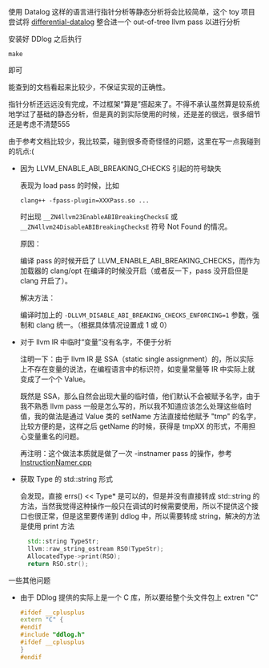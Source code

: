 使用 Datalog 这样的语言进行指针分析等静态分析将会比较简单，这个 toy 项目尝试将 [differential-datalog](https://github.com/vmware/differential-datalog) 整合进一个 out-of-tree llvm pass 以进行分析

安装好 DDlog 之后执行
```
make
```

即可

能查到的文档看起来比较少，不保证实现的正确性。

指针分析还远远没有完成，不过框架“算是”搭起来了。不得不承认虽然算是较系统地学过了基础的静态分析，但是真的到实际使用的时候，还是差的很远，很多细节还是考虑不清楚555

由于参考文档比较少，我比较菜，碰到很多奇奇怪怪的问题，这里在写一点我碰到的坑点:(

- 因为 LLVM_ENABLE_ABI_BREAKING_CHECKS 引起的符号缺失

  表现为 load pass 的时候，比如

  ```
  clang++ -fpass-plugin=XXXPass.so ...
  ```

  时出现 `__ZN4llvm23EnableABIBreakingChecksE` 或 `__ZN4llvm24DisableABIBreakingChecksE` 符号 Not Found 的情况。

  原因：

  编译 pass 的时候开启了 LLVM_ENABLE_ABI_BREAKING_CHECKS，而作为加载器的 clang/opt 在编译的时候没开启（或者反一下，pass 没开启但是 clang 开启了）。

  解决方法：

  编译时加上的 `-DLLVM_DISABLE_ABI_BREAKING_CHECKS_ENFORCING=1` 参数，强制和 clang 统一。（根据具体情况设置成 1 或 0）

- 对于 llvm IR 中临时“变量”没有名字，不便于分析

  注明一下：由于 llvm IR 是 SSA（static single assignment）的，所以实际上不存在变量的说法，在编程语言中的标识符，如变量常量等 IR 中实际上就变成了一个个 Value。

  既然是 SSA，那么自然会出现大量的临时值，他们默认不会被赋予名字，由于我不熟悉 llvm pass 一般是怎么写的，所以我不知道应该怎么处理这些临时值，我的做法是通过 Value 类的 setName 方法直接给他赋予 "tmp" 的名字，比较方便的是，这样之后 getName 的时候，获得是 tmpXX 的形式，不用担心变量重名的问题。

  再注明：这个做法本质就是做了一次 -instnamer pass 的操作，参考 [InstructionNamer.cpp](https://llvm.org/doxygen/InstructionNamer_8cpp_source.html)

- 获取 Type 的 std::string 形式

  会发现，直接 errs() << Type* 是可以的，但是并没有直接转成 std::string 的方法，当然我觉得这种操作一般只在调试的时候需要使用，所以不提供这个接口也很正常，但是这里要传递到 ddlog 中，所以需要转成 string，解决的方法是使用 print 方法

  ```cpp
    std::string TypeStr;
    llvm::raw_string_ostream RSO(TypeStr);
    AllocatedType->print(RSO);
    return RSO.str();
  ```

一些其他问题

- 由于 DDlog 提供的实际上是一个 C 库，所以要给整个头文件包上 extren "C"

  ```cpp
  #ifdef __cplusplus
  extern "C" {
  #endif
  #include "ddlog.h"
  #ifdef __cplusplus
  }
  #endif
  ```